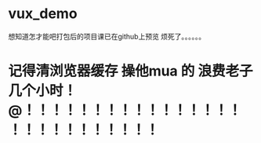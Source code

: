 # vux_demo

想知道怎才能吧打包后的项目课已在github上预览
烦死了。。。。。。

# 记得清浏览器缓存 操他mua 的 浪费老子几个小时！@！！！！！！！！！！！！！！！！！！！！！！！！！！！
